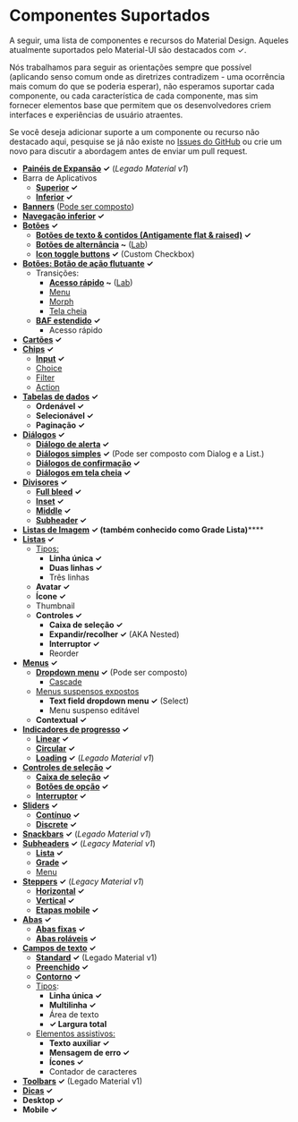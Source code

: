# Componentes Suportados

<p class="description">A seguir, uma lista de componentes e recursos do Material Design. Aqueles atualmente suportados pelo Material-UI são destacados com ✓.</p>

Nós trabalhamos para seguir as orientações sempre que possível (aplicando senso comum onde as diretrizes contradizem - uma ocorrência mais comum do que se poderia esperar), não esperamos suportar cada componente, ou cada característica de cada componente, mas sim fornecer elementos base que permitem que os desenvolvedores criem interfaces e experiências de usuário atraentes.

Se você deseja adicionar suporte a um componente ou recurso não destacado aqui, pesquise se já não existe no [Issues do GitHub](https://github.com/mui-org/material-ui/issues) ou crie um novo para discutir a abordagem antes de enviar um pull request.

- **[Painéis de Expansão](https://material.io/archive/guidelines/components/expansion-panels.html) ✓** (*Legado Material v1*)
- Barra de Aplicativos
  - **[Superior](https://material.io/design/components/app-bars-top.html) ✓**
  - **[Inferior](https://material.io/design/components/app-bars-bottom.html) ✓**
- **[Banners](https://material.io/design/components/banners.html)** ([Pode ser composto](https://medium.com/material-ui/introducing-material-ui-design-system-93e921beb8df))
- **[Navegação inferior](https://material.io/design/components/bottom-navigation.html) ✓**
- **[Botões](https://material.io/design/components/buttons.html) ✓**
  - **[Botões de texto & contidos (Antigamente flat & raised)](https://material.io/design/components/buttons.html) ✓**
  - **[Botões de alternância](https://material.io/design/components/buttons.html#buttons-toggle-buttons) ~** ([Lab](/components/about-the-lab/))
  - **[Icon toggle buttons](https://material.io/design/components/buttons.html#toggle-button) ✓** (Custom Checkbox)
- **[Botões: Botão de ação flutuante](https://material.io/design/components/buttons-floating-action-button.html) ✓**
  - Transições:
    - **[Acesso rápido](https://material.io/design/components/buttons-floating-action-button.html#types-of-transitions) ~** ([Lab](/components/about-the-lab/))
    - [Menu](https://material.io/design/components/buttons-floating-action-button.html#types-of-transitions)
    - [Morph](https://material.io/design/components/buttons-floating-action-button.html#types-of-transitions)
    - [Tela cheia](https://material.io/design/components/buttons-floating-action-button.html#types-of-transitions)
  - **[BAF estendido](https://material.io/design/components/buttons-floating-action-button.html#extended-fab) ✓**
    - Acesso rápido
- **[Cartões](https://material.io/design/components/cards.html) ✓**
- **[Chips](https://material.io/design/components/chips.html) ✓**
  - **[Input](https://material.io/design/components/chips.html#input-chips) ✓**
  - [Choice](https://material.io/design/components/chips.html#choice-chips)
  - [Filter](https://material.io/design/components/chips.html#filter-chips)
  - [Action](https://material.io/design/components/chips.html#action-chips)
- **[Tabelas de dados](https://material.io/design/components/data-tables.html) ✓**
  - **Ordenável ✓**
  - **Selecionável ✓**
  - **Paginação ✓**
- **[Diálogos](https://material.io/design/components/dialogs.html) ✓**
  - **[Diálogo de alerta](https://material.io/design/components/dialogs.html#alert-dialog) ✓**
  - **[Diálogos simples](https://material.io/design/components/dialogs.html#simple-dialog) ✓** (Pode ser composto com Dialog e a List.)
  - **[Diálogos de confirmação](https://material.io/design/components/dialogs.html#confirmation-dialog) ✓**
  - **[Diálogos em tela cheia](https://material.io/design/components/dialogs.html#full-screen-dialog) ✓**
- **[Divisores](https://material.io/design/components/dividers.html) ✓**
  - **[Full bleed](https://material.io/design/components/dividers.html#types) ✓**
  - **[Inset](https://material.io/design/components/dividers.html#types) ✓**
  - **[Middle](https://material.io/design/components/dividers.html#types) ✓**
  - **[Subheader](https://material.io/design/components/dividers.html#types) ✓**
- ****[Listas de Imagem](https://material.io/design/components/image-lists.html) ✓** (também conhecido como Grade Lista)******
- **[Listas](https://material.io/design/components/lists.html) ✓**
  - [Tipos:](https://material.io/design/components/lists.html#types)
    - **Linha única ✓**
    - **Duas linhas ✓**
    - Três linhas
  - **Avatar ✓**
  - **Ícone ✓**
  - Thumbnail
  - **Controles ✓**
    - **Caixa de seleção ✓**
    - **Expandir/recolher ✓** (AKA Nested)
    - **Interruptor ✓**
    - Reorder
- **[Menus](https://material.io/design/components/menus.html) ✓**
  - **[Dropdown menu](https://material.io/design/components/menus.html#dropdown-menu) ✓** (Pode ser composto)
    - [Cascade](https://material.io/design/components/menus.html#dropdown-menu)
  - [Menus suspensos expostos](https://material.io/design/components/menus.html#exposed-dropdown-menu)
    - **Text field dropdown menu ✓** (Select)
    - Menu suspenso editável
  - **Contextual ✓**
- **[Indicadores de progresso](https://material.io/design/components/progress-indicators.html) ✓**
  - **[Linear](https://material.io/design/components/progress-indicators.html#linear-progress-indicators) ✓**
  - **[Circular](https://material.io/design/components/progress-indicators.html#circular-progress-indicators) ✓**
  - **[Loading](https://material.io/archive/guidelines/components/progress-activity.html) ✓** (*Legado Material v1*)
- **[Controles de seleção](https://material.io/design/components/selection-controls.html) ✓**
  - **[Caixa de seleção](https://material.io/design/components/selection-controls.html#checkboxes) ✓**
  - **[Botões de opção](https://material.io/design/components/selection-controls.html#radio-buttons) ✓**
  - **[Interruptor](https://material.io/design/components/selection-controls.html#switches) ✓**
- **[Sliders](https://material.io/design/components/sliders.html) ✓**
  - **[Contínuo](https://material.io/design/components/sliders.html#continuous-slider) ✓**
  - **[Discrete](https://material.io/design/components/sliders.html#discrete-slider) ✓**
- **[Snackbars](https://material.io/design/components/snackbars.html) ✓** (*Legado Material v1*)
- **[Subheaders](https://material.io/archive/guidelines/components/subheaders.html) ✓** (*Legacy Material v1*)
  - **[Lista](https://material.io/archive/guidelines/components/subheaders.html#subheaders-list-subheaders) ✓**
  - **[Grade](https://material.io/archive/guidelines/components/subheaders.html#subheaders-list-subheaders) ✓**
  - [Menu](https://material.io/archive/guidelines/components/subheaders.html#subheaders-list-subheaders)
- **[Steppers](https://material.io/archive/guidelines/components/steppers.html) ✓** (*Legacy Material v1*)
  - **[Horizontal](https://material.io/archive/guidelines/components/steppers.html#steppers-types-of-steppers) ✓**
  - **[Vertical](https://material.io/archive/guidelines/components/steppers.html#steppers-types-of-steppers) ✓**
  - **[Etapas mobile](https://material.io/archive/guidelines/components/steppers.html#steppers-types-of-steps) ✓**
- **[Abas](https://material.io/design/components/tabs.html) ✓**
  - **[Abas fixas](https://material.io/design/components/tabs.html#fixed-tabs) ✓**
  - **[Abas roláveis](https://material.io/design/components/tabs.html#scrollable-tabs) ✓**
- **[Campos de texto](https://material.io/design/components/text-fields.html) ✓**
  - **[Standard](https://material.io/archive/guidelines/components/text-fields.html) ✓** (Legado Material v1)
  - **[Preenchido](https://material.io/design/components/text-fields.html#filled-text-field) ✓**
  - **[Contorno](https://material.io/design/components/text-fields.html#outlined-text-field) ✓**
  - [Tipos](https://material.io/design/components/text-fields.html#input-types):
    - **Linha única ✓**
    - **Multilinha ✓**
    - Área de texto
    - **✓ Largura total**
  - [Elementos assistivos:](https://material.io/design/components/text-fields.html#anatomy)
    - **Texto auxiliar ✓**
    - **Mensagem de erro ✓**
    - **Ícones ✓**
    - Contador de caracteres
- **[Toolbars](https://material.io/archive/guidelines/components/toolbars.html) ✓** (Legado Material v1)
- **[Dicas](https://material.io/design/components/tooltips.html) ✓**
- **Desktop ✓**
- **Mobile ✓**
